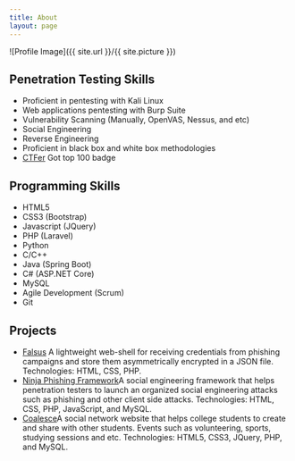 ```yaml
---
title: About
layout: page
---
```

![Profile Image]({{ site.url }}/{{ site.picture }})

<p></p>


<h2>Penetration Testing Skills</h2>
<ul class="skill-list">
	<li>Proficient in pentesting with Kali Linux</li>
	<li>Web applications pentesting with Burp Suite</li>
	<li>Vulnerability Scanning (Manually, OpenVAS, Nessus, and etc)</li>
	<li>Social Engineering</li>
	<li>Reverse Engineering</li>
	<li>Proficient in black box and white box methodologies</li>
	<li><a href="https://www.hackthebox.eu/profile/3934">CTFer</a> Got top 100 badge</li>
</ul>


<h2>Programming Skills</h2>
<ul class="skill-list">
	<li>HTML5</li>
	<li>CSS3 (Bootstrap)</li>
	<li>Javascript (JQuery)</li>
	<li>PHP (Laravel)</li>
	<li>Python</li>
	<li>C/C++</li>
	<li>Java (Spring Boot)</li>
	<li>C# (ASP.NET Core)</li>
	<li>MySQL</li>
	<li>Agile Development (Scrum)</li>
	<li>Git</li>
</ul>

<h2>Projects</h2>

<ul>
	<li><a href="#">Falsus</a> A lightweight web-shell for receiving credentials from phishing campaigns and store them asymmetrically encrypted in a JSON file. Technologies: HTML, CSS, PHP.
</li>
	<li><a href="http://resources.infosecinstitute.com/social-engineering-toolkits">Ninja Phishing Framework</a>A social engineering framework that helps penetration testers to launch an organized social engineering attacks such    as phishing and other client side attacks. Technologies: HTML, CSS, PHP, JavaScript, and MySQL.
</li>
	<li><a href="https://github.com/">Coalesce</a>A social network website that helps college students to create and share with other students. Events such as volunteering, sports, studying sessions and etc. Technologies: HTML5, CSS3, JQuery, PHP, and MySQL.
</li>
</ul>

